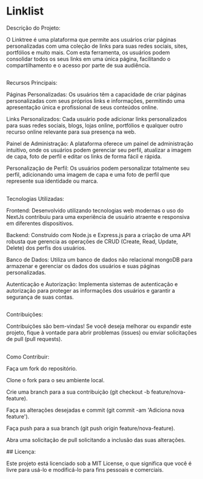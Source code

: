 <h1>Linklist</h1>
Descrição do Projeto:

O Linktree é uma plataforma que permite aos usuários criar páginas personalizadas com uma coleção de links para suas redes sociais, sites, portfólios e muito mais. Com esta ferramenta, os usuários podem consolidar todos os seus links em uma única página, facilitando o compartilhamento e o acesso por parte de sua audiência.
##
Recursos Principais:

Páginas Personalizadas: Os usuários têm a capacidade de criar páginas personalizadas com seus próprios links e informações, permitindo uma apresentação única e profissional de seus conteúdos online.

Links Personalizados: Cada usuário pode adicionar links personalizados para suas redes sociais, blogs, lojas online, portfólios e qualquer outro recurso online relevante para sua presença na web.

Painel de Administração: A plataforma oferece um painel de administração intuitivo, onde os usuários podem gerenciar seu perfil, atualizar a imagem de capa, foto de perfil e editar os links de forma fácil e rápida.

Personalização de Perfil: Os usuários podem personalizar totalmente seu perfil, adicionando uma imagem de capa e uma foto de perfil que represente sua identidade ou marca.

##
Tecnologias Utilizadas:

Frontend: Desenvolvido utilizando tecnologias web modernas o uso do NextJs contribuiu para uma experiência de usuário atraente e responsiva em diferentes dispositivos.

Backend: Construído com Node.js e Express.js para a criação de uma API robusta que gerencia as operações de CRUD (Create, Read, Update, Delete) dos perfis dos usuários.

Banco de Dados: Utiliza um banco de dados não relacional mongoDB para armazenar e gerenciar os dados dos usuários e suas páginas personalizadas.

Autenticação e Autorização: Implementa sistemas de autenticação e autorização para proteger as informações dos usuários e garantir a segurança de suas contas.
##
Contribuições:

Contribuições são bem-vindas! Se você deseja melhorar ou expandir este projeto, fique à vontade para abrir problemas (issues) ou enviar solicitações de pull (pull requests).
##
Como Contribuir:

<p>Faça um fork do repositório.</p>
<p>Clone o fork para o seu ambiente local.</p>
<p>Crie uma branch para a sua contribuição (git checkout -b feature/nova-feature).</p>
<p>Faça as alterações desejadas e commit (git commit -am 'Adiciona nova feature').</p>
<p>Faça push para a sua branch (git push origin feature/nova-feature).</p>
<p>Abra uma solicitação de pull solicitando a inclusão das suas alterações.</p>
##
Licença:

Este projeto está licenciado sob a MIT License, o que significa que você é livre para usá-lo e modificá-lo para fins pessoais e comerciais.

